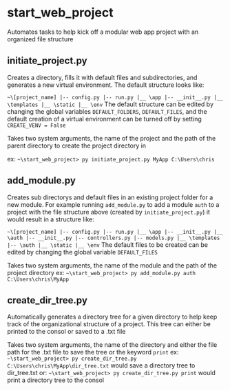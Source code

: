# start_web_project
Automates tasks to help kick off a modular web app project with an organized file structure


## initiate_project.py
Creates a directory, fills it with default files and subdirectories, and generates a new virtual environment. The default structure looks like:

`
~\[project_name]
  |-- config.py
  |-- run.py
  |__ \app
      |-- __init__.py
      |__ \templates
      |__ \static
  |__ \env
`
The default structure can be edited by changing the global variables `DEFAULT_FOLDERS`, `DEFAULT_FILES`, and the default creation of a virtual environment can be turned off by setting `CREATE_VENV = False`

Takes two system arguments, the name of the project and the path of the parent directory to create the project directory in

ex: `~\start_web_project> py initiate_project.py MyApp C:\Users\chris`

## add_module.py
Creates sub directorys and default files in an existing project folder for a new module. For example running `add_module.py` to add a module `auth` to a project with the file structure above (created by `initiate_project.py`) it would result in a structure like:

`
~\[project_name]
  |-- config.py
  |-- run.py
  |__ \app
      |-- __init__.py
      |__ \auth
          |-- __init__.py
          |-- controllers.py
          |-- models.py
      |__ \templates
          |-- \auth
      |__ \static
  |__ \env
  `
The default files to be created can be edited by changing the global variable `DEFAULT_FILES`

Takes two system arguments, the name of the module and the path of the project directory
ex: `~\start_web_project> py add_module.py auth C:\Users\chris\MyApp`

## create_dir_tree.py
Automatically generates a directory tree for a given directory to help keep track of the organizational structure of a project. This tree can either be printed to the consol or saved to a .txt file

Takes two system arguments, the name of the directory and either the file path for the .txt file to save the tree or the keyword `print`
ex: `~\start_web_project> py create_dir_tree.py C:\Users\chris\MyApp\dir_tree.txt` would save a directory tree to dir_tree.txt
or: `~\start_web_project> py create_dir_tree.py print` would print a directory tree to the consol
